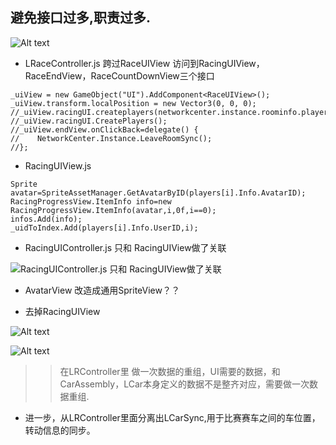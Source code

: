 ## 避免接口过多,职责过多.

![Alt text](../archives/fq/images/2014-10-27-01.JPG)




+ LRaceController.js  跨过RaceUIView 访问到RacingUIView，RaceEndView，RaceCountDownView三个接口

```
_uiView = new GameObject("UI").AddComponent<RaceUIView>();
_uiView.transform.localPosition = new Vector3(0, 0, 0);
//_uiView.racingUI.createplayers(networkcenter.instance.roominfo.players);
//_uiView.racingUI.CreatePlayers();
//_uiView.endView.onClickBack=delegate() {
//    NetworkCenter.Instance.LeaveRoomSync();
//};
```



+ RacingUIView.js

```
Sprite avatar=SpriteAssetManager.GetAvatarByID(players[i].Info.AvatarID);
RacingProgressView.ItemInfo info=new RacingProgressView.ItemInfo(avatar,i,0f,i==0);
infos.Add(info);
_uidToIndex.Add(players[i].Info.UserID,i);
```



+ RacingUIController.js 只和 RacingUIView做了关联
    
![RacingUIController.js 只和 RacingUIView做了关联](../archives/fq/images/2014-10-27-02.JPG)


	
	
+ AvatarView 改造成通用SpriteView？？




+ 去掉RacingUIView

![Alt text](../archives/fq/images/2014-11-13-01.png)




![Alt text](../archives/fq/images/2014-11-13-02.png)



>> 在LRController里 做一次数据的重组，UI需要的数据，和CarAssembly，LCar本身定义的数据不是整齐对应，需要做一次数据重组.

+ 进一步，从LRController里面分离出LCarSync,用于比赛赛车之间的车位置，转动信息的同步。


